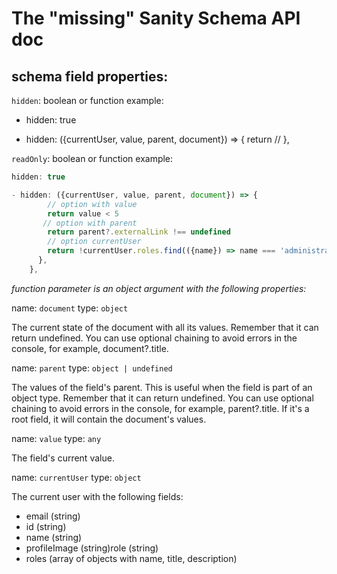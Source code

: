 # The "missing" Sanity Schema API doc

## schema field properties:

`hidden`: boolean or function 
example:
- hidden: true

- hidden: ({currentUser, value, parent, document}) => {
        return //
    },

`readOnly`: boolean or function 
example:

```javascript
hidden: true
```

```javascript
- hidden: ({currentUser, value, parent, document}) => {
        // option with value
        return value < 5
       // option with parent
        return parent?.externalLink !== undefined
        // option currentUser
        return !currentUser.roles.find(({name}) => name === 'administrator')
      },
    },
```

_function parameter is an object argument with the following  properties:_

name: `document` 
type: `object`

The current state of the document with all its values. Remember that it can return undefined. You can use optional chaining to avoid errors in the console, for example, document?.title.


name: `parent` 
type: `object | undefined`

The values of the field's parent. This is useful when the field is part of an object type. Remember that it can return undefined. You can use optional chaining to avoid errors in the console, for example, parent?.title.
If it's a root field, it will contain the document's values.


name: `value`
type: `any`

The field's current value.


name: `currentUser`
type: `object`

The current user with the following fields:
- email (string)
- id (string)
- name (string)
- profileImage (string)role (string)
- roles (array of objects with name, title, description)

